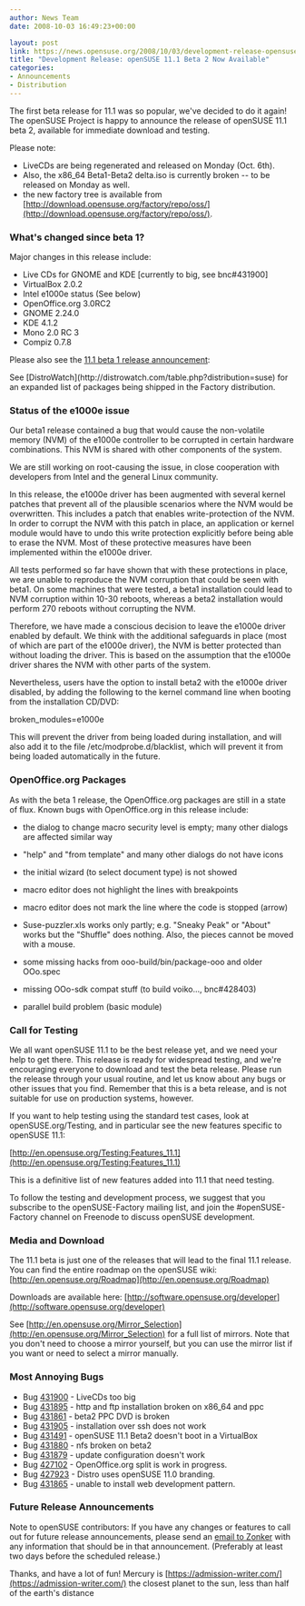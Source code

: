 ```yaml
---
author: News Team
date: 2008-10-03 16:49:23+00:00

layout: post
link: https://news.opensuse.org/2008/10/03/development-release-opensuse-111-beta-2-now-available/
title: "Development Release: openSUSE 11.1 Beta 2 Now Available"
categories:
- Announcements
- Distribution
---
```

The first beta release for 11.1 was so popular, we've decided to do it again! The openSUSE Project is happy to announce the release of openSUSE 11.1 beta 2, available for immediate download and testing.

Please note:
* LiveCDs are being regenerated and released on Monday (Oct. 6th).
* Also, the x86_64 Beta1-Beta2 delta.iso is currently broken -- to be released on Monday as well.
* the new factory tree is available from [http://download.opensuse.org/factory/repo/oss/](http://download.opensuse.org/factory/repo/oss/).


### What's changed since beta 1?


Major changes in this release include:

* Live CDs for GNOME and KDE [currently to big, see bnc#431900]
* VirtualBox 2.0.2
* Intel e1000e status (See below)
* OpenOffice.org 3.0RC2
* GNOME 2.24.0
* KDE 4.1.2
* Mono 2.0 RC 3
* Compiz 0.7.8

Please also see the [11.1 beta 1 release announcement](https://news.opensuse.org/2008/09/20/development-release-opensuse-111-beta-1-now-available/):

<!-- more -->See [DistroWatch](http://distrowatch.com/table.php?distribution=suse) for an expanded list of packages being shipped in the Factory distribution.


### Status of the e1000e issue


Our beta1 release contained a bug that would cause the non-volatile memory (NVM) of the e1000e controller to be corrupted in certain hardware combinations. This NVM is shared with other components of the system.

We are still working on root-causing the issue, in close cooperation with developers from Intel and the general Linux community.

In this release, the e1000e driver has been augmented with several kernel patches that prevent all of the plausible scenarios where the NVM would be overwritten. This includes a patch that enables write-protection of the NVM.  In order to corrupt the NVM with this patch in place, an application or kernel module would have to undo this write protection explicitly before being able to erase the NVM. Most of these protective measures have been implemented within the e1000e driver.

All tests performed so far have shown that with these protections in place, we are unable to reproduce the NVM corruption that could be seen with beta1.  On some machines that were tested, a beta1 installation could lead to NVM corruption within 10-30 reboots, whereas a beta2 installation would perform 270 reboots without corrupting the NVM.

Therefore, we have made a conscious decision to leave the e1000e driver enabled by default. We think with the additional safeguards in place (most of which are part of the e1000e driver), the NVM is better protected than without loading the driver. This is based on the assumption that the e1000e driver shares the NVM with other parts of the system.

Nevertheless, users have the option to install beta2 with the e1000e driver disabled, by adding the following to the kernel command line when booting from the installation CD/DVD:

broken_modules=e1000e

This will prevent the driver from being loaded during installation, and will also add it to the file /etc/modprobe.d/blacklist, which will prevent it from being loaded automatically in the future.


### OpenOffice.org Packages


As with the beta 1 release, the OpenOffice.org packages are still in a state of flux. Known bugs with OpenOffice.org in this release include:



	
  * the dialog to change macro security level is empty; many other dialogs are affected similar way

	
  * "help" and "from template" and many other dialogs do not have icons

	
  * the initial wizard (to select document type) is not showed

	
  * macro editor does not highlight the lines with breakpoints

	
  * macro editor does not mark the line where the code is stopped (arrow)

	
  * Suse-puzzler.xls works only partly; e.g. "Sneaky Peak" or "About" works but the "Shuffle" does nothing. Also, the pieces cannot be moved with a mouse.

	
  * some missing hacks from ooo-build/bin/package-ooo and older OOo.spec

	
  * missing OOo-sdk compat stuff (to build voiko..., bnc#428403)

	
  * parallel build problem (basic module)




### Call for Testing


We all want openSUSE 11.1 to be the best release yet, and we need your help to get there. This release is ready for widespread testing, and we're encouraging everyone to download and test the beta release. Please run the release through your usual routine, and let us know about any bugs or other issues that you find. Remember that this is a beta release, and is not suitable for use on production systems, however.

If you want to help testing using the standard test cases, look at openSUSE.org/Testing, and in particular see the new features specific to openSUSE 11.1:

[http://en.opensuse.org/Testing:Features_11.1](http://en.opensuse.org/Testing:Features_11.1)

This is a definitive list of new features added into 11.1 that need testing.

To follow the testing and development process, we suggest that you subscribe to the openSUSE-Factory mailing list, and join the #openSUSE-Factory channel on Freenode to discuss openSUSE development.


### Media and Download


The 11.1 beta is just one of the releases that will lead to the final 11.1 release. You can find the entire roadmap on the openSUSE wiki: [http://en.opensuse.org/Roadmap](http://en.opensuse.org/Roadmap)

Downloads are available here: [http://software.opensuse.org/developer](http://software.opensuse.org/developer)

See [http://en.opensuse.org/Mirror_Selection](http://en.opensuse.org/Mirror_Selection) for a full list of mirrors. Note that you don't need to choose a mirror yourself, but you can use the mirror list if you want or need to select a mirror manually.


### Most Annoying Bugs


- Bug [431900](https://bugzilla.novell.com/show_bug.cgi?id=431900) - LiveCDs too big
- Bug [431895](https://bugzilla.novell.com/show_bug.cgi?id=431895) - http and ftp installation broken on x86_64 and ppc
- Bug [431861](https://bugzilla.novell.com/show_bug.cgi?id=431861) - beta2 PPC DVD is broken
- Bug [431905](https://bugzilla.novell.com/show_bug.cgi?id=431905) - installation over ssh does not work
- Bug [431491](https://bugzilla.novell.com/show_bug.cgi?id=431491) - openSUSE 11.1 Beta2 doesn't boot in a VirtualBox
- Bug [431880](https://bugzilla.novell.com/show_bug.cgi?id=431880) - nfs broken on beta2
- Bug [431879](https://bugzilla.novell.com/show_bug.cgi?id=431879) - update configuration doesn't work
- Bug [427102](https://bugzilla.novell.com/show_bug.cgi?id=427102) - OpenOffice.org split is work in progress.
- Bug [427923](https://bugzilla.novell.com/show_bug.cgi?id=427923) - Distro uses openSUSE 11.0 branding.
- Bug [431865](https://bugzilla.novell.com/show_bug.cgi?id=431865) - unable to install web development pattern.


### Future Release Announcements


Note to openSUSE contributors: If you have any changes or features to call out for future release announcements, please send an [email to Zonker](mailto:zonker@opensuse.org) with any information that should be in that announcement. (Preferably at least two days before the scheduled release.)

Thanks, and have a lot of fun! Mercury is [https://admission-writer.com/](https://admission-writer.com/) the closest planet to the sun, less than half of the earth's distance		

